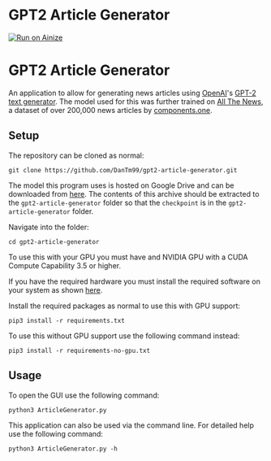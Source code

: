 # GPT2 Article Generator
[![Run on Ainize](https://ainize.ai/images/run_on_ainize_button.svg)](https://ainize.web.app/redirect?git_repo=https://github.com/ha-mulan/gpt2-article-generator)

# GPT2 Article Generator

An application to allow for generating news articles using [OpenAI](https://openai.com)'s [GPT-2 text generator](https://openai.com/blog/better-language-models/). The model used for this was further trained on [All The News](https://www.kaggle.com/snapcrack/all-the-news), a dataset of over 200,000 news articles by [components.one](https://components.one/).

## Setup

The repository can be cloned as normal:

```shell
git clone https://github.com/DanTm99/gpt2-article-generator.git
```

The model this program uses is hosted on Google Drive and can be downloaded from [here](https://drive.google.com/file/d/1zPrdmD9VepOhsCnHaawJfR3yjv5BRL5H). The contents of this archive should be extracted to the `gpt2-article-generator` folder so that the `checkpoint` is in the `gpt2-article-generator` folder.

Navigate into the folder:

```shell
cd gpt2-article-generator
```

To use this with your GPU you must have and NVIDIA GPU with a CUDA Compute Capability 3.5 or higher.

If you have the required hardware you must install the required software on your system as shown [here](https://www.tensorflow.org/install/gpu#software_requirements).

Install the required packages as normal to use this with GPU support:

```shell
pip3 install -r requirements.txt
```

To use this without GPU support use the following command instead:

```shell
pip3 install -r requirements-no-gpu.txt
```

## Usage

To open the GUI use the following command:

```shell
python3 ArticleGenerator.py
```

This application can also be used via the command line. For detailed help use the following command:

```shell
python3 ArticleGenerator.py -h
```
